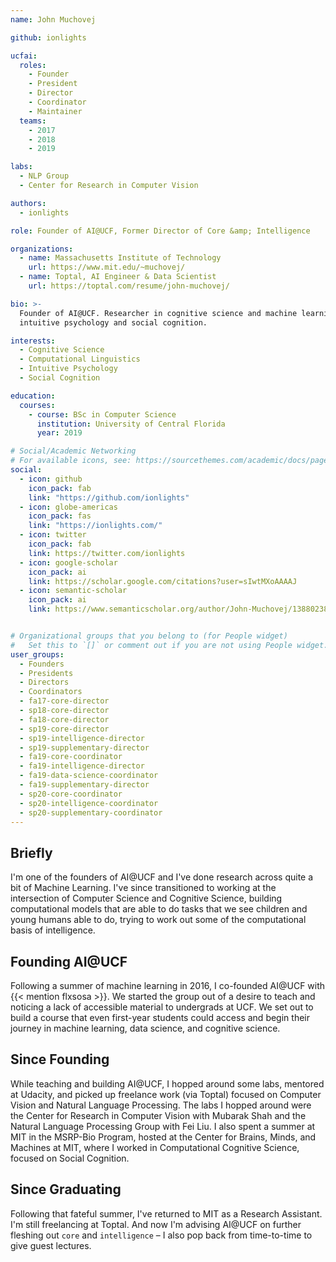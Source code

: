 ```yaml
---
name: John Muchovej

github: ionlights

ucfai:
  roles:
    - Founder
    - President
    - Director
    - Coordinator
    - Maintainer
  teams:
    - 2017
    - 2018
    - 2019

labs:
  - NLP Group
  - Center for Research in Computer Vision

authors:
  - ionlights

role: Founder of AI@UCF, Former Director of Core &amp; Intelligence

organizations:
  - name: Massachusetts Institute of Technology
    url: https://www.mit.edu/~muchovej/
  - name: Toptal, AI Engineer & Data Scientist
    url: https://toptal.com/resume/john-muchovej/

bio: >-
  Founder of AI@UCF. Researcher in cognitive science and machine learning. Focusing on
  intuitive psychology and social cognition.

interests:
  - Cognitive Science
  - Computational Linguistics
  - Intuitive Psychology
  - Social Cognition

education:
  courses:
    - course: BSc in Computer Science
      institution: University of Central Florida
      year: 2019

# Social/Academic Networking
# For available icons, see: https://sourcethemes.com/academic/docs/page-builder/#icons
social:
  - icon: github
    icon_pack: fab
    link: "https://github.com/ionlights"
  - icon: globe-americas
    icon_pack: fas
    link: "https://ionlights.com/"
  - icon: twitter
    icon_pack: fab
    link: https://twitter.com/ionlights
  - icon: google-scholar
    icon_pack: ai
    link: https://scholar.google.com/citations?user=sIwtMXoAAAAJ
  - icon: semantic-scholar
    icon_pack: ai
    link: https://www.semanticscholar.org/author/John-Muchovej/1388023893


# Organizational groups that you belong to (for People widget)
#   Set this to `[]` or comment out if you are not using People widget.
user_groups:
  - Founders
  - Presidents
  - Directors
  - Coordinators
  - fa17-core-director
  - sp18-core-director
  - fa18-core-director
  - sp19-core-director
  - sp19-intelligence-director
  - sp19-supplementary-director
  - fa19-core-coordinator
  - fa19-intelligence-director
  - fa19-data-science-coordinator
  - fa19-supplementary-director
  - sp20-core-coordinator
  - sp20-intelligence-coordinator
  - sp20-supplementary-coordinator
---
```


## Briefly

I'm one of the founders of AI@UCF and I've done research across quite a bit of Machine
Learning. I've since transitioned to working at the intersection of Computer Science
and Cognitive Science, building computational models that are able to do tasks that we
see children and young humans able to do, trying to work out some of the computational
basis of intelligence.

## Founding AI@UCF

Following a summer of machine learning in 2016, I co-founded AI@UCF with
{{< mention flxsosa >}}. We started the group out of a desire to teach and noticing a
lack of accessible material to undergrads at UCF. We set out to build a course that even
first-year students could access and begin their journey in machine learning, data
science, and cognitive science.

## Since Founding

While teaching and building AI@UCF, I hopped around some labs, mentored at Udacity, and
picked up freelance work (via Toptal) focused on Computer Vision and Natural Language
Processing. The labs I hopped around were the Center for Research in Computer Vision
with Mubarak Shah and the Natural Language Processing Group with Fei Liu. I also spent a
summer at MIT in the MSRP-Bio Program, hosted at the Center for Brains, Minds, and
Machines at MIT, where I worked in Computational Cognitive Science, focused on Social
Cognition.

## Since Graduating

Following that fateful summer, I've returned to MIT as a Research Assistant. I'm still
freelancing at Toptal. And now I'm advising AI@UCF on further fleshing out `core` and
`intelligence` &ndash; I also pop back from time-to-time to give guest lectures.
